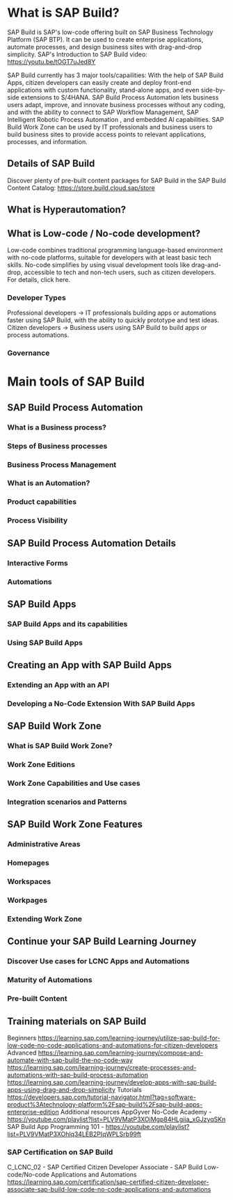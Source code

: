 # What is SAP Build?
SAP Build is SAP's low-code offering built on SAP Business Technology Platform (SAP BTP).
It can be used to create enterprise applications, automate processes, and design business sites with drag-and-drop simplicity.
SAP's Introduction to SAP Build video: https://youtu.be/tOGT7uJed8Y

SAP Build currently has 3 major tools/capailities:
With the help of SAP Build Apps, citizen developers can easily create and deploy front-end applications with custom functionality, stand-alone apps, and even side-by-side extensions to S/4HANA.
SAP Build Process Automation lets business users adapt, improve, and innovate business processes without any coding, and with the ability to connect to SAP Workflow Management, SAP Intelligent Robotic Process Automation , and embedded Al capabilities.
SAP Build Work Zone can be used by IT professionals and business users to build business sites to provide access points to relevant applications, processes, and information.

## Details of SAP Build

Discover plenty of pre-built content packages for SAP Build in the SAP Build Content Catalog: https://store.build.cloud.sap/store


## What is Hyperautomation?

## What is Low-code / No-code development?
Low-code combines traditional programming language-based environment with no-code platforms, suitable for developers with at least basic tech skills.
No-code simplifies by using visual development tools like drag-and-drop, accessible to tech and non-tech users, such as citizen developers.
For details, click here.

### Developer Types
Professional developers -> IT professionals building apps or automations faster using SAP Build, with the ability to quickly prototype and test ideas.
Citizen developers -> Business users using SAP Build to build apps or process automations.

### Governance

# Main tools of SAP Build

## SAP Build Process Automation
### What is a Business process?
### Steps of Business processes
### Business Process Management
### What is an Automation?
### Product capabilities
### Process Visibility

## SAP Build Process Automation Details
### Interactive Forms
### Automations

## SAP Build Apps
### SAP Build Apps and its capabilities
### Using SAP Build Apps

## Creating an App with SAP Build Apps
### Extending an App with an API
### Developing a No-Code Extension With SAP Build Apps

## SAP Build Work Zone
### What is SAP Build Work Zone?
### Work Zone Editions
### Work Zone Capabilities and Use cases
### Integration scenarios and Patterns

## SAP Build Work Zone Features
### Administrative Areas
### Homepages
### Workspaces
### Workpages
### Extending Work Zone

## Continue your SAP Build Learning Journey

### Discover Use cases for LCNC Apps and Automations

### Maturity of Automations

### Pre-built Content

## Training materials on SAP Build
Beginners
https://learning.sap.com/learning-journey/utilize-sap-build-for-low-code-no-code-applications-and-automations-for-citizen-developers
Advanced
https://learning.sap.com/learning-journey/compose-and-automate-with-sap-build-the-no-code-way
https://learning.sap.com/learning-journey/create-processes-and-automations-with-sap-build-process-automation
https://learning.sap.com/learning-journey/develop-apps-with-sap-build-apps-using-drag-and-drop-simplicity
Tutorials
https://developers.sap.com/tutorial-navigator.html?tag=software-product%3Atechnology-platform%2Fsap-build%2Fsap-build-apps-enterprise-edition
Additional resources
AppGyver No-Code Academy - https://youtube.com/playlist?list=PLV9VMatP3XOjMgp84HLgiia_xGJzyqSKn
SAP Build App Programming 101 - https://youtube.com/playlist?list=PLV9VMatP3XOhlq34LEB2PIqWPLSrb99ft

### SAP Certification on SAP Build
C_LCNC_02 - SAP Certified Citizen Developer Associate - SAP Build Low-code/No-code Applications and Automations
https://learning.sap.com/certification/sap-certified-citizen-developer-associate-sap-build-low-code-no-code-applications-and-automations
